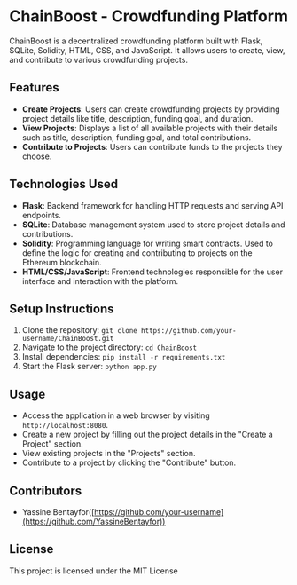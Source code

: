# ChainBoost - Crowdfunding Platform

ChainBoost is a decentralized crowdfunding platform built with Flask, SQLite, Solidity, HTML, CSS, and JavaScript. It allows users to create, view, and contribute to various crowdfunding projects.

## Features

- **Create Projects**: Users can create crowdfunding projects by providing project details like title, description, funding goal, and duration.
- **View Projects**: Displays a list of all available projects with their details such as title, description, funding goal, and total contributions.
- **Contribute to Projects**: Users can contribute funds to the projects they choose.

## Technologies Used

- **Flask**: Backend framework for handling HTTP requests and serving API endpoints.
- **SQLite**: Database management system used to store project details and contributions.
- **Solidity**: Programming language for writing smart contracts. Used to define the logic for creating and contributing to projects on the Ethereum blockchain.
- **HTML/CSS/JavaScript**: Frontend technologies responsible for the user interface and interaction with the platform.

## Setup Instructions

1. Clone the repository: `git clone https://github.com/your-username/ChainBoost.git`
2. Navigate to the project directory: `cd ChainBoost`
3. Install dependencies: `pip install -r requirements.txt`
4. Start the Flask server: `python app.py`

## Usage

- Access the application in a web browser by visiting `http://localhost:8080`.
- Create a new project by filling out the project details in the "Create a Project" section.
- View existing projects in the "Projects" section.
- Contribute to a project by clicking the "Contribute" button.

## Contributors

- Yassine Bentayfor([https://github.com/your-username](https://github.com/YassineBentayfor))

## License

This project is licensed under the MIT License
